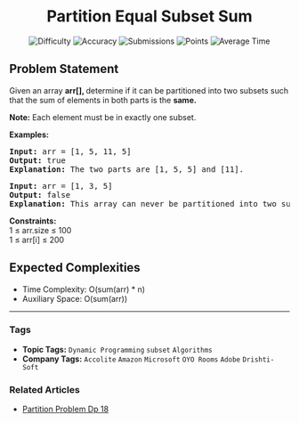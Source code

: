 <h1 align="center">Partition Equal Subset Sum</h1>

<p align="center">
  <img alt="Difficulty" title="Difficulty" src="https://custom-icon-badges.demolab.com/badge/Difficulty: Medium-1F222E?style=for-the-badge&logoColor=white&logo=fire"/>
  <img alt="Accuracy" title="Accuracy" src="https://custom-icon-badges.demolab.com/badge/Accuracy: 30.24%25-1F222E?style=for-the-badge&logoColor=white&logo=target"/>
  <img alt="Submissions" title="Submissions" src="https://custom-icon-badges.demolab.com/badge/Submissions: 272K+-1F222E?style=for-the-badge&logoColor=white&logo=repo"/>
  <img alt="Points" title="Points" src="https://custom-icon-badges.demolab.com/badge/Points: 4-1F222E?style=for-the-badge&logoColor=white&logo=award"/>
  <img alt="Average Time" title="Average Time" src="https://custom-icon-badges.demolab.com/badge/Average%20Time: N/A-1F222E?style=for-the-badge&logoColor=white&logo=clock"/>
</p>

## Problem Statement

Given an array <b>arr[], </b>determine if it can be partitioned into two subsets such that the sum of elements in both parts is the <b>same.</b>

<b>Note:</b> Each element must be in exactly one subset.

<b>Examples:</b>

<pre><b>Input:</b> arr = [1, 5, 11, 5]
<b>Output:</b> true
<b>Explanation:</b> The two parts are [1, 5, 5] and [11].
</pre>

<pre><b>Input:</b> arr = [1, 3, 5]
<b>Output:</b> false
<b>Explanation: </b>This array can never be partitioned into two such parts.</pre>

<b>Constraints:</b><br>1 ≤ arr.size ≤ 100<br>1 ≤ arr[i] ≤ 200

## Expected Complexities
- Time Complexity: O(sum(arr) * n)
- Auxiliary Space: O(sum(arr))

<hr>

### Tags
- **Topic Tags:** `Dynamic Programming` `subset` `Algorithms`
- **Company Tags:** `Accolite` `Amazon` `Microsoft` `OYO Rooms` `Adobe` `Drishti-Soft`

### Related Articles
- [Partition Problem Dp 18](https://www.geeksforgeeks.org/partition-problem-dp-18/)
